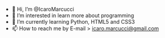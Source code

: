 - 👋 Hi, I’m @IcaroMarcucci
- 👀 I’m interested in learn more about programming
- 🌱 I’m currently learning Python, HTML5 and CSS3
- 📫 How to reach me by E-mail > icaro.marcucci@gmail.com
